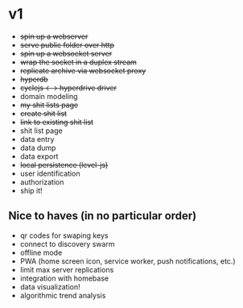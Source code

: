  # v1
  
 * ~~spin up a webserver~~
 * ~~serve public folder over http~~
 * ~~spin up a websocket server~~
 * ~~wrap the socket in a duplex stream~~
 * ~~replicate archive via websocket proxy~~
 * ~~hyperdb~~
 * ~~cyclejs <--> hyperdrive driver~~
 * domain modeling
 * ~~my shit lists page~~
 * ~~create shit list~~
 * ~~link to existing shit list~~
 * shit list page
 * data entry
 * data dump
 * data export
 * ~~local persistence (level-js)~~
 * user identification
 * authorization
 * ship it!

 ## Nice to haves (in no particular order)

 * qr codes for swaping keys
 * connect to discovery swarm
 * offline mode
 * PWA (home screen icon, service worker, push notifications, etc.)
 * limit max server replications
 * integration with homebase
 * data visualization!
 * algorithmic trend analysis
